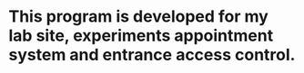 # This program is developed for my lab site, experiments appointment system and entrance access control.
